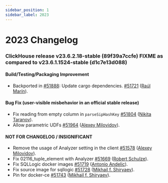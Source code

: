 ```yaml
---
sidebar_position: 1
sidebar_label: 2023
---
```


# 2023 Changelog

### ClickHouse release v23.6.2.18-stable (89f39a7ccfe) FIXME as compared to v23.6.1.1524-stable (d1c7e13d088)

#### Build/Testing/Packaging Improvement
* Backported in [#51888](https://github.com/ClickHouse/ClickHouse/issues/51888): Update cargo dependencies. [#51721](https://github.com/ClickHouse/ClickHouse/pull/51721) ([Raúl Marín](https://github.com/Algunenano)).

#### Bug Fix (user-visible misbehavior in an official stable release)

* Fix reading from empty column in `parseSipHashKey` [#51804](https://github.com/ClickHouse/ClickHouse/pull/51804) ([Nikita Taranov](https://github.com/nickitat)).
* Allow parametric UDFs [#51964](https://github.com/ClickHouse/ClickHouse/pull/51964) ([Alexey Milovidov](https://github.com/alexey-milovidov)).

#### NOT FOR CHANGELOG / INSIGNIFICANT

* Remove the usage of Analyzer setting in the client [#51578](https://github.com/ClickHouse/ClickHouse/pull/51578) ([Alexey Milovidov](https://github.com/alexey-milovidov)).
* Fix 02116_tuple_element with Analyzer [#51669](https://github.com/ClickHouse/ClickHouse/pull/51669) ([Robert Schulze](https://github.com/rschu1ze)).
* Fix SQLLogic docker images [#51719](https://github.com/ClickHouse/ClickHouse/pull/51719) ([Antonio Andelic](https://github.com/antonio2368)).
* Fix source image for sqllogic [#51728](https://github.com/ClickHouse/ClickHouse/pull/51728) ([Mikhail f. Shiryaev](https://github.com/Felixoid)).
* Pin for docker-ce [#51743](https://github.com/ClickHouse/ClickHouse/pull/51743) ([Mikhail f. Shiryaev](https://github.com/Felixoid)).


